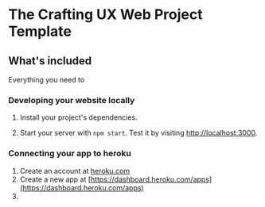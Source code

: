 # The Crafting UX Web Project Template

## What's included  
Everything you need to 

### Developing your website locally
1. Install your project's dependencies.

2. Start your server with `npm start`. Test it by visiting [http://localhost:3000](http://localhost:3000).

### Connecting your app to heroku
1. Create an account at [heroku.com](https://www.heroku.com/)
2. Create a new app at [https://dashboard.heroku.com/apps](https://dashboard.heroku.com/apps)
3. 